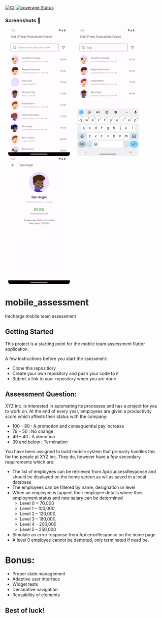 [![CI](https://github.com/Iamstanlee/irecharge-tech-assessment/actions/workflows/main.yml/badge.svg)](https://github.com/Iamstanlee/irecharge-tech-assessment/actions/workflows/main.yml)
[![coverage Status](https://coveralls.io/repos/github/Iamstanlee/irecharge-tech-assessment/badge.svg?branch=main)](https://coveralls.io/github/Iamstanlee/irecharge-tech-assessment?branch=main)

### Screenshots 🌈

<p>
    <img src="/preview/s1.png" width="200px" hspace="10"/>
    <img src="/preview/s2.png" width="200px" hspace="10"/>
    <img src="/preview/s3.png" width="200px" hspace="10"/>
</p>

# mobile_assessment

Irecharge mobile team assessment

## Getting Started

This project is a starting point for the mobile team assessment flutter application.

A few instructions before you start the ssessment:

- Clone this repositiory
- Create your own repository and push your code to it
- Submit a link to your repository when you are done

## Assessment Question:

XYZ inc. is interested in automating its processes and has a project for you to work on. At the end of every year, employees are given a productivity score which affexts their status with the company:

- 100 – 80 : A promotion and consequential pay increase
- 79 – 50 : No change
- 49 – 40 : A demotion
- 39 and below : Termination

You have been assigned to build mobile system that primarily handles this for the people at XYZ inc. They do, however have a few secondary requirements which are:

- The list of employees can be retrieved from Api.successResponse and should be displayed on the home screen as wll as saved in a local database
- The employees can be filtered by name, designation or level
- When an employee is tapped, their employee details where their employment status and new salary can be determined
  - Level 0 = 70,000
  - Level 1 – 100,000,
  - Level 2 – 120,000,
  - Level 3 – 180,000,
  - Level 4 – 200,000
  - Level 5 – 250,000
- Simulate an error response from Api.errorResponse on the home page
- A level 0 employee cannot be demoted, only terminated if need be.

# Bonus:
- Proper state management
- Adaptive user interface
- Widget tests
- Declarative navigation
- Reusability of elements


## Best of luck!
